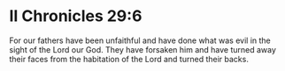 # II Chronicles 29:6

For our fathers have been unfaithful and have done what was evil in the sight of the Lord our God. They have forsaken him and have turned away their faces from the habitation of the Lord and turned their backs.
